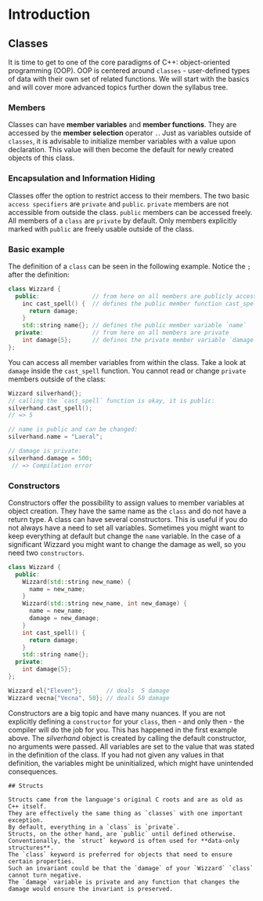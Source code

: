 # Introduction

## Classes

It is time to get to one of the core paradigms of C++: object-oriented programming (OOP).
OOP is centered around `classes` - user-defined types of data with their own set of related functions.
We will start with the basics and will cover more advanced topics further down the syllabus tree.

### Members

Classes can have **member variables** and **member functions**.
They are accessed by the **member selection** operator `.`.
Just as variables outside of `classes`, it is advisable to initialize member variables with a value upon declaration.
This value will then become the default for newly created objects of this class.

### Encapsulation and Information Hiding

Classes offer the option to restrict access to their members.
The two basic `access specifiers` are `private` and `public`.
`private` members are not accessible from outside the class.
`public` members can be accessed freely.
All members of a `class` are `private` by default.
Only members explicitly marked with `public` are freely usable outside of the class.

### Basic example

The definition of a `class` can be seen in the following example.
Notice the `;` after the definition:

```cpp
class Wizzard {
  public:               // from here on all members are publicly accessible
    inc cast_spell() {  // defines the public member function cast_spell
      return damage;
    }
    std::string name{}; // defines the public member variable `name`
  private:              // from here on all members are private
    int damage{5};      // defines the private member variable `damage`
};

```

You can access all member variables from within the class.
Take a look at `damage` inside the `cast_spell` function.
You cannot read or change `private` members outside of the class:

```cpp
Wizzard silverhand{};
// calling the `cast_spell` function is okay, it is public:
silverhand.cast_spell();
// => 5

// name is public and can be changed:
silverhand.name = "Laeral";

// damage is private:
silverhand.damage = 500; 
 // => Compilation error
```

### Constructors

Constructors offer the possibility to assign values to member variables at object creation.
They have the same name as the `class` and do not have a return type.
A class can have several constructors.
This is useful if you do not always have a need to set all variables.
Sometimes you might want to keep everything at default but change the `name` variable.
In the case of a significant Wizzard you might want to change the damage as well, so you need two `constructors`.

```cpp
class Wizzard {
  public:
    Wizzard(std::string new_name) {
      name = new_name;
    }
    Wizzard(std::string new_name, int new_damage) {
      name = new_name;
      damage = new_damage;
    }
    int cast_spell() {
      return damage;
    }
    std::string name{};
  private:
    int damage{5};
};

Wizzard el{"Eleven"};       // deals  5 damage
Wizzard vecna{"Vecna", 50}; // deals 50 damage
```

Constructors are a big topic and have many nuances.
If you are not explicitly defining a `constructor` for your `class`, then - and only then - the compiler will do the job for you.
This has happened in the first example above.
The _silverhand_ object is created by calling the default constructor, no arguments were passed.
All variables are set to the value that was stated in the definition of the class.
If you had not given any values in that definition, the variables might be uninitialized, which might have unintended consequences.

~~~~exercism/note
## Structs

Structs came from the language's original C roots and are as old as C++ itself.
They are effectively the same thing as `classes` with one important exception.
By default, everything in a `class` is `private`.
Structs, on the other hand, are `public` until defined otherwise.
Conventionally, the `struct` keyword is often used for **data-only structures**.
The `class` keyword is preferred for objects that need to ensure certain properties.
Such an invariant could be that the `damage` of your `Wizzard` `class` cannot turn negative.
The `damage` variable is private and any function that changes the damage would ensure the invariant is preserved.
~~~~
